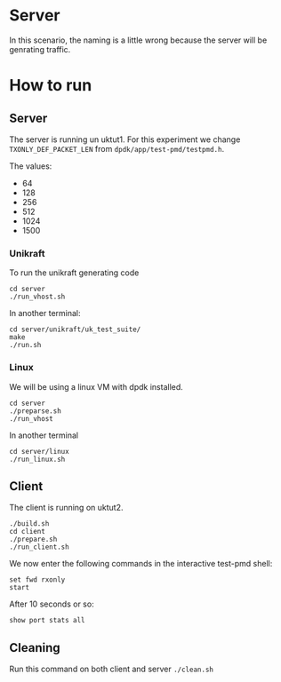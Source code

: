 # Server
In this scenario, the naming is a little wrong because the server will be genrating traffic. 



# How to run
## Server
The server is running un uktut1. For this experiment we change `TXONLY_DEF_PACKET_LEN` from `dpdk/app/test-pmd/testpmd.h`.

The values:
* 64
* 128
* 256
* 512
* 1024
* 1500

### Unikraft
To run the unikraft generating code
```
cd server
./run_vhost.sh
```

In another terminal:
```
cd server/unikraft/uk_test_suite/
make
./run.sh
```
### Linux
We will be using a linux VM with dpdk installed.

```
cd server
./preparse.sh
./run_vhost
```

In another terminal
```
cd server/linux
./run_linux.sh
```

## Client

The client is running on uktut2.

```
./build.sh
cd client
./prepare.sh
./run_client.sh
```
We now enter the following commands in the interactive test-pmd shell:
```
set fwd rxonly
start
```

After 10 seconds or so:
```
show port stats all
```

## Cleaning
Run this command on both client and server
`./clean.sh`
